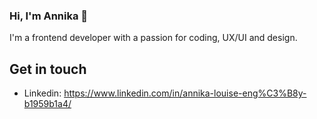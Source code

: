 ### Hi, I'm Annika 👋

I'm a frontend developer with a passion for coding, UX/UI and design. 

## Get in touch
- Linkedin: https://www.linkedin.com/in/annika-louise-eng%C3%B8y-b1959b1a4/
